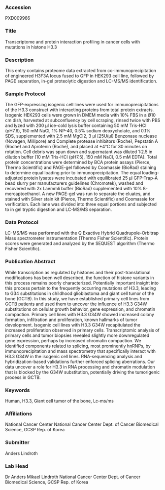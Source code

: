 ### Accession
PXD009966

### Title
Transcriptome and protein interaction profiling in cancer cells with mutations in histone H3.3

### Description
This entry contains proteome data extracted from co-immunoprecipitation of engineered H3F3A locus fused to GFP in HEK293 cell line, followed by PAGE separation, in-gel proteolytic digestion and LC-MS/MS identification.

### Sample Protocol
The GFP-expressing isogenic cell lines were used for immunoprecipitations of the H3.3 construct with interacting proteins from total protein extracts. Isogenic HEK293 cells were grown in DMEM media with 10% FBS in a Ø10 cm dish, harvested at subconfluency by cell scraping, rinsed twice with PBS and lyzed with 200 µl ice-cold lysis buffer containing 50 mM Tris-HCl (pH7.6), 150 mM NaCl, 1% NP-40, 0.5% sodium deoxycholate, and 0.1% SDS, supplemented with 2.5 mM MgCl2, 3 µl [25U/µl] Benzonase nuclease (Novagen, Millipore) and Complete protease inhibitors (Roche), Pepstatin A (Roche) and Aprotenin (Roche), and placed at +4°C for 30 minutes on rotation. Cell debris was spun down and supernatant was diluted 1:2.5 in dilution buffer (10 mM Tris-HCl (pH7.5), 150 mM NaCl, 0.5 mM EDTA). Total protein concentrations were determined by BCA protein assays (Pierce, Thermo Scientific) and PAGE-gel followed by Coomassie (BioRad) staining to determine equal loading prior to immunoprecipitation. The equal loading-adjusted protein lysates were incubated with equilibrated 25 µl GFP-Trap-A bead slurry per manufacturers guidelines (Chromotek), washed and recovered with 2x Laemmli buffer (BioRad) supplemented with 10% ß-mercaptoethanol. A new PAGE-gel was run to separate the eluates, and stained with Silver stain kit (Pierce, Thermo Scientific) and Coomassie for verification. Each lane was divided into three equal portions and subjected to in gel tryptic digestion and LC-MS/MS separation.

### Data Protocol
LC-MS/MS was performed with the Q Exactive Hybrid Quadrupole-Orbitrap Mass spectrometer instrumentation (Thermo Fisher Scientific). Protein scores were generated and analyzed by the SEQUEST algorithm (Thermo Fisher Scientific).

### Publication Abstract
While transcription as regulated by histones and their post-translational modifications has been well described, the function of histone variants in this process remains poorly characterized. Potentially important insight into this process pertain to the frequently occurring mutations of H3.3, leading to G34 substitutions in childhood glioblastoma and giant cell tumor of the bone (GCTB). In this study, we have established primary cell lines from GCTB patients and used them to uncover the influence of H3.3 G34W substitutions on cellular growth behavior, gene expression, and chromatin compaction. Primary cell lines with H3.3 G34W showed increased colony formation, infiltration and proliferation, known hallmarks of tumor development. Isogenic cell lines with H3.3 G34W recapitulated the increased proliferation observed in primary cells. Transcriptomic analysis of primary cells and tumor biopsies revealed slightly more downregulated gene expression, perhaps by increased chromatin compaction. We identified components related to splicing, most prominently hnRNPs, by immunoprecipitation and mass spectrometry that specifically interact with H3.3 G34W in the isogenic cell lines. RNA-sequencing analysis and hybridization-based validations further enforced splicing aberrations. Our data uncover a role for H3.3 in RNA processing and chromatin modulation that is blocked by the G34W substitution, potentially driving the tumorigenic process in GCTB.

### Keywords
Human, H3.3, Giant cell tumor of the bone, Lc-ms/ms

### Affiliations
National Cancer Center
National Cancer Center Dept. of Cancer Biomedical Science, GCSP Rep. of Korea

### Submitter
Anders Lindroth

### Lab Head
Dr Anders Mikael Lindroth
National Cancer Center Dept. of Cancer Biomedical Science, GCSP Rep. of Korea


